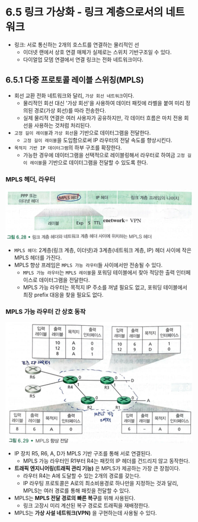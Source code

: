 # 6.5 링크 가상화 - 링크 계층으로서의 네트워크

- 링크: 서로 통신하는 2개의 호스트를 연결하는 물리적인 선
  - 이더넷 랜에서 상호 연결 매체가 실제로는 스위치 기반구조일 수 있다.
  - 다이얼업 모뎀 연결에서 연결 링크는 전화 네트워크이다.

## 6.5.1 다중 프로토콜 레이블 스위칭(MPLS)

- 회선 교환 전화 네트워크와 달리, `가상 회선 네트워크`이다.
  - 물리적인 회선 대신 '가상 회선'을 사용하여 데이터 패킷에 라벨을 붙여 미리 정의된 경로(가상 회선)를 따라 전송한다.
  - 실제 물리적 연결은 여러 사용자가 공유하지만, 각 데이터 흐름은 마치 전용 회선을 사용하는 것처럼 처리된다.
- `고정 길이 레이블`과 `가상 회선`을 기반으로 데이터그램을 전달한다.
  - `고정 길이 레이블`을 도입함으로써 IP 라우터의 전달 속도를 향상시킨다.
- `목적지 기반 IP 데이터그램`의 하부 구조를 확장한다.
  - 가능한 경우에 데이터그램을 선택적으로 레이블링해서 라우터로 하여금 `고정 길이 레이블`을 기반으로 데이터그램을 전달할 수 있도록 한다.

### MPLS 헤더, 라우터

![img.png](img/img_11.png)

- `MPLS 헤더`: 2계층(링크 계층, 이더넷)과 3계층(네트워크 계층, IP) 헤더 사이에 작은 MPLS 헤더를 가진다.
- MPLS 향상 프레임은 `MPLS 가능 라우터`들 사이에서만 전송될 수 있다.
  - `MPLS 가능 라우터`는 `MPLS 레이블`을 포워딩 테이블에서 찾아 적당한 출력 인터페이스로 데이터그램을 전달한다.
  - MPLS 가능 라우터는 목적지 IP 주소를 꺼낼 필요도 없고, 포워딩 테이블에서 최장 prefix 대응을 찾을 필요도 없다.

### MPLS 가능 라우터 간 상호 동작

![img.png](img/img_12.png)

- IP 장치 R5, R6, A, D가 MPLS 기반 구조를 통해 서로 연결된다.
  - MPLS 가능 라우터인 R1부터 R4는 패킷의 IP 헤더를 건드리지 않고 동작한다.
- **트래픽 엔지니어링(트래픽 관리 기능)** 은 MPLS가 제공하는 가장 큰 장점이다.
  - 라우터 R4는 A에 도달할 수 있는 2개의 경로를 갖는다.
  - IP 라우팅 프로토콜은 A로의 최소비용경로 하나만을 지정하는 것과 달리, MPLS는 여러 경로를 통해 패킷을 전달할 수 있다.
- MPLS는 **MPLS 전달 경로의 빠른 복구**를 위해 사용된다.
  - 링크 고장시 미리 계산된 복구 경로로 트래픽을 재배정한다.
- MPLS는 **가상 사설 네트워크(VPN)** 을 구현하는데 사용될 수 있다.

